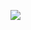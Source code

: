 ![](https://lh3.googleusercontent.com/koyS45sIOxqlVNa1DBRqx0dOTeP92Io_zPlID2gziKrKVvPYdeX_OLQYff8SbksdVljjhfw-gwnp44dw41P2s5ZU0Q7B0WQ=s2560)
